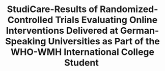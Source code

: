 --- 
abstract: '' 
authors: 
 - harrer
 -  H Baumeister
 -  kaehlke
 -  franke
 -  AM Kuechler
 -  admin
doi: '' 
featured: false 
publication: '*INTERNATIONAL JOURNAL OF BEHAVIORAL MEDICINE*, NA' 
publication_short: '' 
publishDate: '2021-01-01' 
title: 'StudiCare-Results of Randomized-Controlled Trials Evaluating Online Interventions Delivered at German-Speaking Universities as Part of the WHO-WMH International College Student ' 
url_code: '' 
url_dataset: '' 
url_pdf: '' 
url_poster: '' 
url_project: '' 
url_slides: '' 
url_source: '' 
url_video: '' 
---